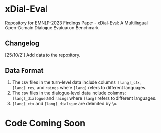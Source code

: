 # xDial-Eval
Repository for EMNLP-2023 Findings Paper - xDial-Eval: A Multilingual Open-Domain Dialogue Evaluation Benchmark

## Changelog

[25/10/21] Add data to the repository.

## Data Format

1. The csv files in the turn-level data include columns: ``[lang]_ctx``, ``[lang]_res``, and ``raings`` where ``[lang]`` refers to different languages.
2. The csv files in the dialogue-level data include columns: ``[lang]_dialogue`` and ``raings`` where ``[lang]`` refers to different languages.
3. ``[lang]_ctx`` and ``[lang]_dialogue`` are delimited by ```\n```.

# Code Coming Soon
